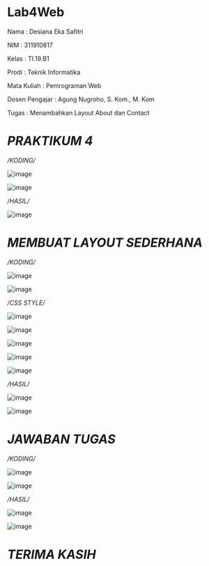# Lab4Web
Nama : Desiana Eka Safitri

NIM : 311910817

Kelas : TI.19.B1

Prodi : Teknik Informatika

Mata Kuliah : Pemrograman Web

Dosen Pengajar : Agung Nugroho, S. Kom., M. Kom

Tugas : Menambahkan Layout About dan Contact

# *__PRAKTIKUM 4__*

*/KODING/*

![image](https://user-images.githubusercontent.com/81596251/115239376-d77ddf80-a148-11eb-9fb9-8b3d48bf9cc2.png)

![image](https://user-images.githubusercontent.com/81596251/115239970-7e627b80-a149-11eb-9f3c-66a5b24eb0dc.png)

*/HASIL/*

![image](https://user-images.githubusercontent.com/81596251/115244206-ed41d380-a14d-11eb-9707-d2b446d47936.png)


# *__MEMBUAT LAYOUT SEDERHANA__*

*/KODING/*

![image](https://user-images.githubusercontent.com/81596251/115244709-64776780-a14e-11eb-97f8-a700da1a9408.png)

![image](https://user-images.githubusercontent.com/81596251/115244999-af917a80-a14e-11eb-8e83-33def2969200.png)

*/CSS STYLE/*

![image](https://user-images.githubusercontent.com/81596251/115245201-e23b7300-a14e-11eb-97b4-c37704637fa7.png)

![image](https://user-images.githubusercontent.com/81596251/115245298-fb442400-a14e-11eb-9f84-62fc571912a8.png)

![image](https://user-images.githubusercontent.com/81596251/115245408-16169880-a14f-11eb-88dd-a79f330f193a.png)

![image](https://user-images.githubusercontent.com/81596251/115245494-2dee1c80-a14f-11eb-90df-97346f499dfc.png)

![image](https://user-images.githubusercontent.com/81596251/115245636-57a74380-a14f-11eb-8bb4-156fc55fbdfc.png)

*/HASIL/*

![image](https://user-images.githubusercontent.com/81596251/115245814-858c8800-a14f-11eb-85e2-84b3471249f8.png)

![image](https://user-images.githubusercontent.com/81596251/115246075-c389ac00-a14f-11eb-8f30-7ca40c64717e.png)


# *__JAWABAN TUGAS__*

*/KODING/*

![image](https://user-images.githubusercontent.com/81596251/115247245-d51f8380-a150-11eb-8c23-d0f278cf0d39.png)

![image](https://user-images.githubusercontent.com/81596251/115247677-3182a300-a151-11eb-9adf-521d2593e260.png)


*/HASIL/*

![image](https://user-images.githubusercontent.com/81596251/115246782-64786700-a150-11eb-9749-41621cc6dae7.png)

![image](https://user-images.githubusercontent.com/81596251/115248210-b1107200-a151-11eb-8c9d-d026856728f6.png)




# *__TERIMA KASIH__*
